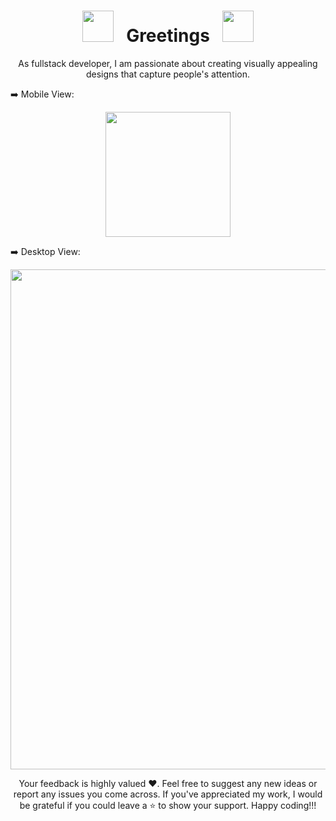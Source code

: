 <div align="center">
  
# <img src="https://user-images.githubusercontent.com/74038190/213844263-a8897a51-32f4-4b3b-b5c2-e1528b89f6f3.png" width="50px" /> &nbsp; Greetings &nbsp; <img src="https://user-images.githubusercontent.com/74038190/213844263-a8897a51-32f4-4b3b-b5c2-e1528b89f6f3.png" width="50px" />

</div>

<p align="center">
   As fullstack developer, I am passionate about creating visually appealing designs that capture people's attention.
</p>

<div align="center">
  <p align="left">➡️ Mobile View:</p>
  <img src="https://github.com/the-shivam-gupta/the-shivam-gupta.github.io/assets/109647722/68bd7a3b-edbf-4381-9eae-e781a262481a" width="200px"/>
  <p align="left">➡️ Desktop View:</p>
  <img src="https://github.com/the-shivam-gupta/the-shivam-gupta.github.io/assets/109647722/da8c34c1-7978-44a3-960d-7c1d41180b81" width="800px"/>
</div>

<p align="center">
  Your feedback is highly valued ❤️. Feel free to suggest any new ideas or report any issues you come across. If you've appreciated my work, I would be grateful if you could leave a ⭐ to show your support. Happy     coding!!!
</p>


